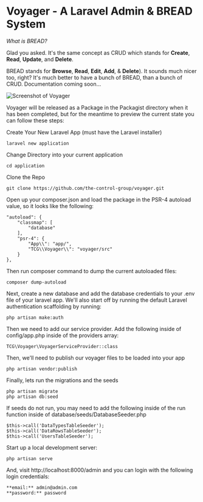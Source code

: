 # **V**oyager - A Laravel Admin & BREAD System

*What is BREAD?* 

Glad you asked. It's the same concept as CRUD which stands for **Create**, **Read**, **Update**, and **Delete**. 

BREAD stands for **Browse**, **Read**, **Edit**, **Add**, & **Delete**). It sounds much nicer too, right? It's much better to have a bunch of BREAD, than a bunch of CRUD. Documentation coming soon...

![Screenshot of Voyager](https://raw.githubusercontent.com/the-control-group/voyager/master/src/assets/images/screenshot.png)

Voyager will be released as a Package in the Packagist directory when it has been completed, but for the meantime to preview the current state you can follow these steps:

Create Your New Laravel App (must have the Laravel installer)
```
laravel new application
```

Change Directory into your current application
```
cd application
```

Clone the Repo
```
git clone https://github.com/the-control-group/voyager.git
```

Open up your composer.json and load the package in the PSR-4 autoload value, so it looks like the following:

```
"autoload": {
    "classmap": [
        "database"
    ],
    "psr-4": {
        "App\\": "app/",
        "TCG\\Voyager\\": "voyager/src"
    }
},
```

Then run composer command to dump the current autoloaded files:

```
composer dump-autoload
```

Next, create a new database and add the database credentials to your .env file of your laravel app. We'll also start off by running the default Laravel authentication scaffolding by running:

```
php artisan make:auth
```

Then we need to add our service provider. Add the following inside of config/app.php inside of the providers array:

```
TCG\Voyager\VoyagerServiceProvider::class
```

Then, we'll need to publish our voyager files to be loaded into your app

```
php artisan vendor:publish
```

Finally, lets run the migrations and the seeds

```
php artisan migrate
php artisan db:seed
```

If seeds do not run, you may need to add the following inside of the run function inside of database/seeds/DatabaseSeeder.php

```
$this->call('DataTypesTableSeeder');
$this->call('DataRowsTableSeeder');
$this->call('UsersTableSeeder');
```

Start up a local development server:

```
php artisan serve
```

And, visit http://localhost:8000/admin and you can login with the following login credentials:

```
**email:** admin@admin.com
**password:** password
```
